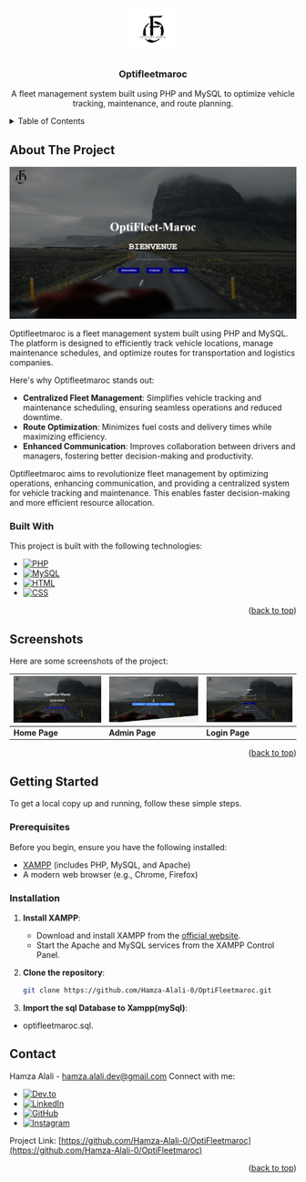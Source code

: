 <a id="readme-top"></a>

<!-- PROJECT LOGO -->
<br />
<div align="center">
  <a href="https://github.com/Hamza-Alali-0/OptiFleetmaroc">
    <img src="Assets/images/logo.png" alt="Logo" width="80" height="80">
  </a>

  <h3 align="center">Optifleetmaroc</h3>

  <p align="center">
    A fleet management system built using PHP and MySQL to optimize vehicle tracking, maintenance, and route planning.
    
  </p>
</div>

<!-- TABLE OF CONTENTS -->
<details>
  <summary>Table of Contents</summary>
  <ol>
    <li>
      <a href="#about-the-project">About The Project</a>
      <ul>
        <li><a href="#built-with">Built With</a></li>
      </ul>
    </li>
  
  <li>    <a href="#screenshots">Screenshots</a></li>
    <li>      <a href="#getting-started">Getting Started</a></li>
      <ul>
        <li><a href="#prerequisites">Prerequisites</a></li>
        <li><a href="#installation">Installation</a></li>
      </ul>
    <li>      <a href="#contact">Contact</a></li>
   
    
  </ol>
</details>

<!-- ABOUT THE PROJECT -->
## About The Project

<a href="https://github.com/Hamza-Alali-0/OptiFleetmaroc">
    <img src="Assets/images/home.png" alt="Home Page" width="600">
</a>

Optifleetmaroc is a fleet management system built using PHP and MySQL. The platform is designed to efficiently track vehicle locations, manage maintenance schedules, and optimize routes for transportation and logistics companies.

Here's why Optifleetmaroc stands out:
- **Centralized Fleet Management**: Simplifies vehicle tracking and maintenance scheduling, ensuring seamless operations and reduced downtime.
- **Route Optimization**: Minimizes fuel costs and delivery times while maximizing efficiency.
- **Enhanced Communication**: Improves collaboration between drivers and managers, fostering better decision-making and productivity.

Optifleetmaroc aims to revolutionize fleet management by optimizing operations, enhancing communication, and providing a centralized system for vehicle tracking and maintenance. This enables faster decision-making and more efficient resource allocation.

### Built With

This project is built with the following technologies:

* [![PHP][PHP.com]][PHP-url]
* [![MySQL][MySQL.com]][MySQL-url]
* [![HTML][HTML.com]][HTML-url]
* [![CSS][CSS.com]][CSS-url]

<!-- Reference-style links for images -->
[PHP.com]: https://img.shields.io/badge/PHP-777BB4?style=for-the-badge&logo=php&logoColor=white
[PHP-url]: https://www.php.net/
[MySQL.com]: https://img.shields.io/badge/MySQL-4479A1?style=for-the-badge&logo=mysql&logoColor=white
[MySQL-url]: https://www.mysql.com/
[HTML.com]: https://img.shields.io/badge/HTML-E34F26?style=for-the-badge&logo=html5&logoColor=white
[HTML-url]: https://developer.mozilla.org/en-US/docs/Web/HTML
[CSS.com]: https://img.shields.io/badge/CSS-1572B6?style=for-the-badge&logo=css3&logoColor=white
[CSS-url]: https://developer.mozilla.org/en-US/docs/Web/CSS

<p align="right">(<a href="#readme-top">back to top</a>)</p>

<!-- SCREENSHOTS -->
## Screenshots

Here are some screenshots of the project:

| ![Home Page][home-screenshot] | ![Admin Page][admin-screenshot] | ![Login Page][login-screenshot] |
|-------------------------------|----------------------------------|----------------------------------|
| **Home Page**                 | **Admin Page**                  | **Login Page**                  |


<!-- Reference-style links for images -->
[home-screenshot]: Assets/images/home.png
[admin-screenshot]: Assets/images/admin.png
[login-screenshot]: Assets/images/login.png


<p align="right">(<a href="#readme-top">back to top</a>)</p>

<!-- GETTING STARTED -->
## Getting Started

To get a local copy up and running, follow these simple steps.

### Prerequisites

Before you begin, ensure you have the following installed:
- [XAMPP](https://www.apachefriends.org/index.html) (includes PHP, MySQL, and Apache)
- A modern web browser (e.g., Chrome, Firefox)

### Installation

1. **Install XAMPP**:
   - Download and install XAMPP from the [official website](https://www.apachefriends.org/index.html).
   - Start the Apache and MySQL services from the XAMPP Control Panel.

2. **Clone the repository**:
   ```sh
   git clone https://github.com/Hamza-Alali-0/OptiFleetmaroc.git

3. **Import the sql Database to Xampp(mySql)**:
  - optifleetmaroc.sql.



<a id="contact"></a>
## Contact

Hamza Alali - [hamza.alali.dev@gmail.com](mailto:hamza.alali.dev@gmail.com)
Connect with me:
- <a href="https://dev.to/@hamzaalali0" target="_blank"><img src="https://img.shields.io/badge/dev.to-0A0A0A?style=for-the-badge&logo=dev.to&logoColor=white" alt="Dev.to"></a>
- <a href="https://www.linkedin.com/in/hamza--alali" target="_blank"><img src="https://img.shields.io/badge/LinkedIn-0077B5?style=for-the-badge&logo=linkedin&logoColor=white" alt="LinkedIn"></a>
- <a href="https://github.com/hamza-alali-0" target="_blank"><img src="https://img.shields.io/badge/GitHub-100000?style=for-the-badge&logo=github&logoColor=white" alt="GitHub"></a>
- <a href="https://www.instagram.com/alalihamza.0/" target="_blank"><img src="https://img.shields.io/badge/Instagram-E4405F?style=for-the-badge&logo=instagram&logoColor=white" alt="Instagram"></a>

Project Link: [https://github.com/Hamza-Alali-0/OptiFleetmaroc](https://github.com/Hamza-Alali-0/OptiFleetmaroc)

<p align="right">(<a href="#readme-top">back to top</a>)</p>
   
